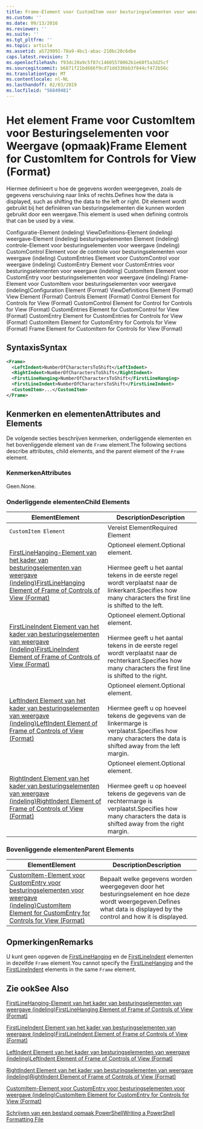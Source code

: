```yaml
---
title: Frame-Element voor CustomItem voor besturingselementen voor weergave (indeling) | Microsoft Docs
ms.custom: ''
ms.date: 09/13/2016
ms.reviewer: ''
ms.suite: ''
ms.tgt_pltfrm: ''
ms.topic: article
ms.assetid: a5729091-78a9-4bc1-abac-210bc20c6dbe
caps.latest.revision: 7
ms.openlocfilehash: f93dc20a9c5f87c14605578062b1e60f5a3d25cf
ms.sourcegitcommit: b6871f21bd666f9cd71dd336bb3f844cf472b56c
ms.translationtype: MT
ms.contentlocale: nl-NL
ms.lasthandoff: 02/03/2019
ms.locfileid: "56849481"
---
```

# <a name="frame-element-for-customitem-for-controls-for-view-format"></a><span data-ttu-id="525ef-102">Het element Frame voor CustomItem voor Besturingselementen voor Weergave (opmaak)</span><span class="sxs-lookup"><span data-stu-id="525ef-102">Frame Element for CustomItem for Controls for View (Format)</span></span>

<span data-ttu-id="525ef-103">Hiermee definieert u hoe de gegevens worden weergegeven, zoals de gegevens verschuiving naar links of rechts.</span><span class="sxs-lookup"><span data-stu-id="525ef-103">Defines how the data is displayed, such as shifting the data to the left or right.</span></span> <span data-ttu-id="525ef-104">Dit element wordt gebruikt bij het definiëren van besturingselementen die kunnen worden gebruikt door een weergave.</span><span class="sxs-lookup"><span data-stu-id="525ef-104">This element is used when defining controls that can be used by a view.</span></span>

<span data-ttu-id="525ef-105">Configuratie-Element (indeling) ViewDefinitions-Element (indeling) weergave-Element (indeling) besturingselementen Element (indeling) controle-Element voor besturingselementen voor weergave (indeling) CustomControl Element voor de controle voor besturingselementen voor weergave (indeling) CustomEntries Element voor CustomControl voor weergave (indeling) CustomEntry Element voor CustomEntries voor besturingselementen voor weergave (indeling) CustomItem Element voor CustomEntry voor besturingselementen voor weergave (indeling) Frame-Element voor CustomItem voor besturingselementen voor weergave (indeling)</span><span class="sxs-lookup"><span data-stu-id="525ef-105">Configuration Element (Format) ViewDefinitions Element (Format) View Element (Format) Controls Element (Format) Control Element for Controls for View (Format) CustomControl Element for Control for Controls for View (Format) CustomEntries Element for CustomControl for View (Format) CustomEntry Element for CustomEntries for Controls for View (Format) CustomItem Element for CustomEntry for Controls for View (Format) Frame Element for CustomItem for Controls for View (Format)</span></span>

## <a name="syntax"></a><span data-ttu-id="525ef-106">Syntaxis</span><span class="sxs-lookup"><span data-stu-id="525ef-106">Syntax</span></span>

```xml
<Frame>
  <LeftIndent>NumberOfCharactersToShift</LeftIndent>
  <RightIndent>NumberOfCharactersToShift</RightIndent>
  <FirstLineHanging>NumberOfCharactersToShift</FirstLineHanging>
  <FirstLineIndent>NumberOfCharactersToShift</FirstLineIndent>
  <CustomItem>...</CustomItem>
</Frame>
```

## <a name="attributes-and-elements"></a><span data-ttu-id="525ef-107">Kenmerken en elementen</span><span class="sxs-lookup"><span data-stu-id="525ef-107">Attributes and Elements</span></span>

<span data-ttu-id="525ef-108">De volgende secties beschrijven kenmerken, onderliggende elementen en het bovenliggende element van de `Frame` element.</span><span class="sxs-lookup"><span data-stu-id="525ef-108">The following sections describe attributes, child elements, and the parent element of the `Frame` element.</span></span>

### <a name="attributes"></a><span data-ttu-id="525ef-109">Kenmerken</span><span class="sxs-lookup"><span data-stu-id="525ef-109">Attributes</span></span>

<span data-ttu-id="525ef-110">Geen.</span><span class="sxs-lookup"><span data-stu-id="525ef-110">None.</span></span>

### <a name="child-elements"></a><span data-ttu-id="525ef-111">Onderliggende elementen</span><span class="sxs-lookup"><span data-stu-id="525ef-111">Child Elements</span></span>

|<span data-ttu-id="525ef-112">Element</span><span class="sxs-lookup"><span data-stu-id="525ef-112">Element</span></span>|<span data-ttu-id="525ef-113">Description</span><span class="sxs-lookup"><span data-stu-id="525ef-113">Description</span></span>|
|-------------|-----------------|
|`CustomItem Element`|<span data-ttu-id="525ef-114">Vereist Element</span><span class="sxs-lookup"><span data-stu-id="525ef-114">Required Element</span></span>|
|[<span data-ttu-id="525ef-115">FirstLineHanging-Element van het kader van besturingselementen van weergave (indeling)</span><span class="sxs-lookup"><span data-stu-id="525ef-115">FirstLineHanging Element of Frame of Controls of View (Format)</span></span>](./firstlinehanging-element-for-frame-for-controls-for-view-format.md)|<span data-ttu-id="525ef-116">Optioneel element.</span><span class="sxs-lookup"><span data-stu-id="525ef-116">Optional element.</span></span><br /><br /> <span data-ttu-id="525ef-117">Hiermee geeft u het aantal tekens in de eerste regel wordt verplaatst naar de linkerkant.</span><span class="sxs-lookup"><span data-stu-id="525ef-117">Specifies how many characters the first line is shifted to the left.</span></span>|
|[<span data-ttu-id="525ef-118">FirstLineIndent Element van het kader van besturingselementen van weergave (indeling)</span><span class="sxs-lookup"><span data-stu-id="525ef-118">FirstLineIndent Element of Frame of Controls of View (Format)</span></span>](./firstlineindent-element-for-frame-for-controls-for-view-format.md)|<span data-ttu-id="525ef-119">Optioneel element.</span><span class="sxs-lookup"><span data-stu-id="525ef-119">Optional element.</span></span><br /><br /> <span data-ttu-id="525ef-120">Hiermee geeft u het aantal tekens in de eerste regel wordt verplaatst naar de rechterkant.</span><span class="sxs-lookup"><span data-stu-id="525ef-120">Specifies how many characters the first line is shifted to the right.</span></span>|
|[<span data-ttu-id="525ef-121">LeftIndent Element van het kader van besturingselementen van weergave (indeling)</span><span class="sxs-lookup"><span data-stu-id="525ef-121">LeftIndent Element of Frame of Controls of View (Format)</span></span>](./leftindent-element-for-frame-for-controls-for-view-format.md)|<span data-ttu-id="525ef-122">Optioneel element.</span><span class="sxs-lookup"><span data-stu-id="525ef-122">Optional element.</span></span><br /><br /> <span data-ttu-id="525ef-123">Hiermee geeft u op hoeveel tekens de gegevens van de linkermarge is verplaatst.</span><span class="sxs-lookup"><span data-stu-id="525ef-123">Specifies how many characters the data is shifted away from the left margin.</span></span>|
|[<span data-ttu-id="525ef-124">RightIndent Element van het kader van besturingselementen van weergave (indeling)</span><span class="sxs-lookup"><span data-stu-id="525ef-124">RightIndent Element of Frame of Controls of View (Format)</span></span>](./rightindent-element-for-frame-for-controls-for-view-format.md)|<span data-ttu-id="525ef-125">Optioneel element.</span><span class="sxs-lookup"><span data-stu-id="525ef-125">Optional element.</span></span><br /><br /> <span data-ttu-id="525ef-126">Hiermee geeft u op hoeveel tekens de gegevens van de rechtermarge is verplaatst.</span><span class="sxs-lookup"><span data-stu-id="525ef-126">Specifies how many characters the data is shifted away from the right margin.</span></span>|

### <a name="parent-elements"></a><span data-ttu-id="525ef-127">Bovenliggende elementen</span><span class="sxs-lookup"><span data-stu-id="525ef-127">Parent Elements</span></span>

|<span data-ttu-id="525ef-128">Element</span><span class="sxs-lookup"><span data-stu-id="525ef-128">Element</span></span>|<span data-ttu-id="525ef-129">Description</span><span class="sxs-lookup"><span data-stu-id="525ef-129">Description</span></span>|
|-------------|-----------------|
|[<span data-ttu-id="525ef-130">CustomItem-Element voor CustomEntry voor besturingselementen voor weergave (indeling)</span><span class="sxs-lookup"><span data-stu-id="525ef-130">CustomItem Element for CustomEntry for Controls for View (Format)</span></span>](./customitem-element-for-customentry-for-controls-for-view-format.md)|<span data-ttu-id="525ef-131">Bepaalt welke gegevens worden weergegeven door het besturingselement en hoe deze wordt weergegeven.</span><span class="sxs-lookup"><span data-stu-id="525ef-131">Defines what data is displayed by the control and how it is displayed.</span></span>|

## <a name="remarks"></a><span data-ttu-id="525ef-132">Opmerkingen</span><span class="sxs-lookup"><span data-stu-id="525ef-132">Remarks</span></span>

<span data-ttu-id="525ef-133">U kunt geen opgeven de [FirstLineHanging](./firstlinehanging-element-for-frame-for-controls-for-view-format.md) en de [FirstLineIndent](./firstlineindent-element-for-frame-for-controls-for-view-format.md) elementen in dezelfde `Frame` element.</span><span class="sxs-lookup"><span data-stu-id="525ef-133">You cannot specify the [FirstLineHanging](./firstlinehanging-element-for-frame-for-controls-for-view-format.md) and the [FirstLineIndent](./firstlineindent-element-for-frame-for-controls-for-view-format.md) elements in the same `Frame` element.</span></span>

## <a name="see-also"></a><span data-ttu-id="525ef-134">Zie ook</span><span class="sxs-lookup"><span data-stu-id="525ef-134">See Also</span></span>

[<span data-ttu-id="525ef-135">FirstLineHanging-Element van het kader van besturingselementen van weergave (indeling)</span><span class="sxs-lookup"><span data-stu-id="525ef-135">FirstLineHanging Element of Frame of Controls of View (Format)</span></span>](./firstlinehanging-element-for-frame-for-controls-for-view-format.md)

[<span data-ttu-id="525ef-136">FirstLineIndent Element van het kader van besturingselementen van weergave (indeling)</span><span class="sxs-lookup"><span data-stu-id="525ef-136">FirstLineIndent Element of Frame of Controls of View (Format)</span></span>](./firstlineindent-element-for-frame-for-controls-for-view-format.md)

[<span data-ttu-id="525ef-137">LeftIndent Element van het kader van besturingselementen van weergave (indeling)</span><span class="sxs-lookup"><span data-stu-id="525ef-137">LeftIndent Element of Frame of Controls of View (Format)</span></span>](./leftindent-element-for-frame-for-controls-for-view-format.md)

[<span data-ttu-id="525ef-138">RightIndent Element van het kader van besturingselementen van weergave (indeling)</span><span class="sxs-lookup"><span data-stu-id="525ef-138">RightIndent Element of Frame of Controls of View (Format)</span></span>](./rightindent-element-for-frame-for-controls-for-view-format.md)

[<span data-ttu-id="525ef-139">CustomItem-Element voor CustomEntry voor besturingselementen voor weergave (indeling)</span><span class="sxs-lookup"><span data-stu-id="525ef-139">CustomItem Element for CustomEntry for Controls for View (Format)</span></span>](./customitem-element-for-customentry-for-controls-for-view-format.md)

[<span data-ttu-id="525ef-140">Schrijven van een bestand opmaak PowerShell</span><span class="sxs-lookup"><span data-stu-id="525ef-140">Writing a PowerShell Formatting File</span></span>](./writing-a-powershell-formatting-file.md)
